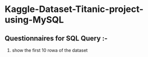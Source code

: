 # Kaggle-Dataset-Titanic-project-using-MySQL

## Questionnaires for SQL Query :-
 1. show the first 10 rowa of the dataset
